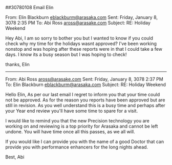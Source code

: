 ##30780108 Email Elin

From: Elin Blackburn <eblackburm@arasaka.com>
Sent: Friday, January 8, 3078 2:35 PM
To: Abi Ross <aross@arasake.com>
Subject: RE: Holiday Weekend

Hey Abi, I am so sorry to bother you but I wanted to know if you could check why my time for the holidays wasnt approved?
I've been working nonstop and was hoping after these reports were in that I could take a few days. I know its a busy season but I was hoping to check!

thanks,
Elin

____________________________________

From:  Abi Ross <aross@arasake.com>
Sent: Friday, January 8, 3078 2:37 PM
To: Elin Blackburn <eblackburm@arasaka.com>
Subject: RE: Holiday Weekend

Hello Elin,
As per our last email I regret to inform you that your time could not be approved. As for the reason you reports have been approved but are still in revision.
As you well understand this is a busy time and perhaps after your Year end review you'll have some time to spare for a visit.

I would like to remind you that the new Precision technology you are working on and reviewing is a top priority for Arasaka and cannot be left undone. You will have time once all this passes, as we all will.

If you would like I can provide you with the name of a good Doctor that can provide you with performance enhancers for the long nights ahead.

Best,
Abi
